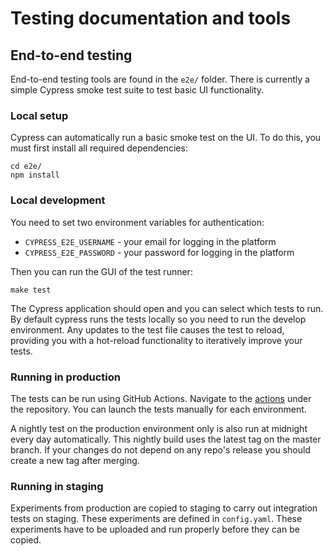 
# Testing documentation and tools

## End-to-end testing

End-to-end testing tools are found in the `e2e/` folder. There is currently
a simple Cypress smoke test suite to test basic UI functionality.

### Local setup

Cypress can automatically run a basic smoke test on the UI. To do this, you must
first install all required dependencies:

```
cd e2e/
npm install
```

### Local development
You need to set two environment variables for authentication:

* `CYPRESS_E2E_USERNAME` - your email for logging in the platform
* `CYPRESS_E2E_PASSWORD` - your password for logging in the platform


Then you can run the GUI of the test runner:

`make test`

The Cypress application should open and you can select which tests to run. By default cypress runs the tests locally so you need to run the develop environment.
Any updates to the test file causes the test to reload, providing you with
a hot-reload functionality to iteratively improve your tests.

### Running in production

The tests can be run using GitHub Actions. Navigate to the
[actions](https://github.com/biomage-ltd/testing/actions)
under the repository. You can launch the tests manually for
each environment.

A nightly test on the production environment only is also run
at midnight every day automatically. This nightly build uses the latest
tag on the master branch. If your changes do not depend on
any repo's release you should create a new tag after merging.

### Running in staging

Experiments from production are copied to staging to carry out integration tests on staging. These experiments are defined in `config.yaml`. These experiments have to be uploaded and run properly before they can be copied.